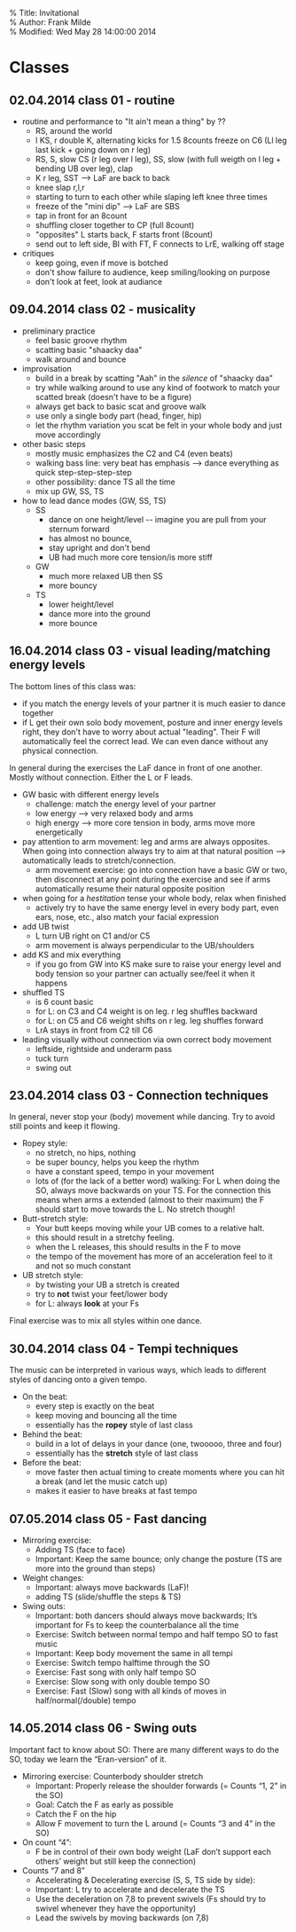 % Title:    Invitational  
% Author:   Frank Milde  
% Modified: Wed May 28 14:00:00 2014  

Classes
=======

02.04.2014 class 01 - routine
-----------------------------

* routine and performance to "It ain't mean a thing" by ??
  - RS, around the world
  - l KS, r double K, alternating kicks for 1.5 8counts freeze on C6 (Ll leg last kick + going down on r leg)
  - RS, S, slow CS (r leg over l leg), SS, slow (with full weigth on l leg + bending UB over leg), clap
  - K r leg, SST --> LaF are back to back
  - knee slap r,l,r
  - starting to turn to each other while slaping left knee three times
  - freeze of the "mini dip" --> LaF are SBS
  - tap in front for an 8count
  - shuffling closer together to CP (full 8count)
  - "opposites" L starts back, F starts front (8count)
  - send out to left side, BI with FT, F connects to LrE, walking off stage
* critiques
  - keep going, even if move is botched
  - don't show failure to audience, keep smiling/looking on purpose
  - don't look at feet, look at audiance

09.04.2014 class 02 - musicality
--------------------------------

* preliminary practice
  - feel basic groove rhythm
  - scatting basic "shaacky daa"
  - walk around and bounce
* improvisation
  - build in a break by scatting "Aah" in the _silence_ of "shaacky daa"
  - try while walking around to use any kind of footwork to match your
    scatted break (doesn't have to be a figure)
  - always get back to basic scat and groove walk
  - use only a single body part (head, finger, hip)
  - let the rhythm variation you scat be felt in your whole body and just
    move accordingly
* other basic steps
  - mostly music emphasizes the C2 and C4 (even beats)
  - walking bass line: very beat has emphasis --> dance everything as quick
    step-step-step-step
  - other possibility: dance TS all the time
  - mix up GW, SS, TS 
* how to lead dance modes (GW, SS, TS)
  - SS 
    - dance on one height/level -- imagine you are pull from your sternum forward
    - has almost no bounce, 
    - stay upright and don't bend
    - UB had much more core tension/is more stiff
  - GW
    - much more relaxed UB then SS
    - more bouncy
  - TS
    - lower height/level
    - dance more into the ground
    - more bounce


16.04.2014 class 03 - visual leading/matching energy levels
------------------------------------------------------------

The bottom lines of this class was: 
* if you match the energy levels of your partner it is much easier to dance
  together
* if L get their own solo body movement, posture and inner energy levels
  right, they don't have to worry about actual "leading". Their F will
  automatically feel the correct lead. We can even dance without any
  physical connection.

In general during the exercises the LaF dance in front of one another.
Mostly without connection. Either the L or F leads.

* GW basic with different energy levels
  - challenge: match the energy level of your partner
  - low energy --> very relaxed body and arms
  - high energy --> more core tension in body, arms move more
    energetically
* pay attention to arm movement: leg and arms are always opposites. When
  going into connection always try to aim at that natural position -->
  automatically leads to stretch/connection. 
  - arm movement exercise: go into connection have a basic GW or two, then
    disconnect at any point during the exercise and see if arms
    automatically resume their natural opposite position
* when going for a _hestitation_ tense your whole body, relax when
  finished
  - actively try to have the same energy level in every body part, even ears, nose,
    etc., also match your facial expression
* add UB twist
  - L turn UB right on C1 and/or C5
  - arm movement is always perpendicular to the UB/shoulders
* add KS and mix everything
  - if you go from GW into KS make sure to raise your energy level and body tension
    so your partner can actually see/feel it when it happens
* shuffled TS
  - is 6 count basic
  - for L: on C3 and C4 weight is on leg. r leg shuffles backward
  - for L: on C5 and C6 weight shifts on r leg. leg shuffles forward
  - LrA stays in front from C2 till C6 
* leading visually without connection via own correct body movement
  - leftside, rightside and underarm pass
  - tuck turn
  - swing out


23.04.2014 class 03 - Connection techniques
-------------------------------------------

In general, never stop your (body) movement while dancing. Try to avoid
still points and keep it flowing.

* Ropey style: 
  - no stretch, no hips, nothing
  - be super bouncy, helps you keep the rhythm
  - have a constant speed, tempo in your movement
  - lots of (for the lack of a better word) walking: For L when doing the
    SO, always move backwards on your TS. For the connection this means when
    arms a extended (almost to their maximum) the F should start to move
    towards the L. No stretch though!
* Butt-stretch style: 
  - Your butt keeps moving while your UB comes to a relative halt.
  - this should result in a stretchy feeling. 
  - when the L releases, this should results in the F to move 
  - the tempo of the movement has more of an acceleration feel to it and not
    so much constant
* UB stretch style:
  - by twisting your UB a stretch is created
  - try to **not** twist your feet/lower body
  - for L: always **look** at your Fs

Final exercise was to mix all styles within one dance.


30.04.2014 class 04 - Tempi techniques
--------------------------------------

The music can be interpreted in various ways, which leads to different
styles of dancing onto a given tempo.

* On the beat:
  - every step is exactly on the beat
  - keep moving and bouncing all the time
  - essentially has the **ropey** style of last class
* Behind the beat:
  - build in a lot of delays in your dance (one, twooooo, three and four)
  - essentially has the **stretch** style of last class
* Before the beat:
  - move faster then actual timing to create moments where you can hit a
    break (and let the music catch up)
  - makes it easier to have breaks at fast tempo


07.05.2014 class 05 - Fast dancing
----------------------------------

* Mirroring exercise:
  - Adding TS (face to face)
  - Important: Keep the same bounce; only change the posture (TS are more
    into the ground than steps)
* Weight changes:
  - Important: always move backwards (LaF)!
  - adding TS (slide/shuffle the steps & TS)
* Swing outs:
  - Important: both dancers should always move backwards; It’s important for
    Fs to keep the counterbalance all the time
  - Exercise: Switch between normal tempo and half tempo SO to fast music
  - Important: Keep body movement the same in all tempi
  - Exercise: Switch tempo halftime through the SO
  - Exercise: Fast song with only half tempo SO
  - Exercise: Slow song with only double tempo SO
  - Exercise: Fast (Slow) song with all kinds of moves in
    half/normal(/double) tempo


14.05.2014 class 06 - Swing outs
--------------------------------

Important fact to know about SO: There are many different ways to do the SO,
today we learn the “Eran-version” of it.

* Mirroring exercise: Counterbody shoulder stretch
  - Important: Properly release the shoulder forwards (= Counts “1, 2” in
    the SO)
  - Goal: Catch the F as early as possible
  - Catch the F on the hip
  - Allow F movement to turn the L around (= Counts “3 and 4” in the SO)
* On count “4”: 
  - F be in control of their own body weight (LaF don’t support each others’
    weight but still keep the connection)
* Counts “7 and 8”
  - Accelerating & Decelerating exercise (S, S, TS  side by side):
  - Important: L try to accelerate and decelerate the TS
  - Use the deceleration on 7,8 to prevent swivels  (Fs should try to swivel
    whenever they have the opportunity)
  - Lead the swivels by moving backwards (on 7,8)

